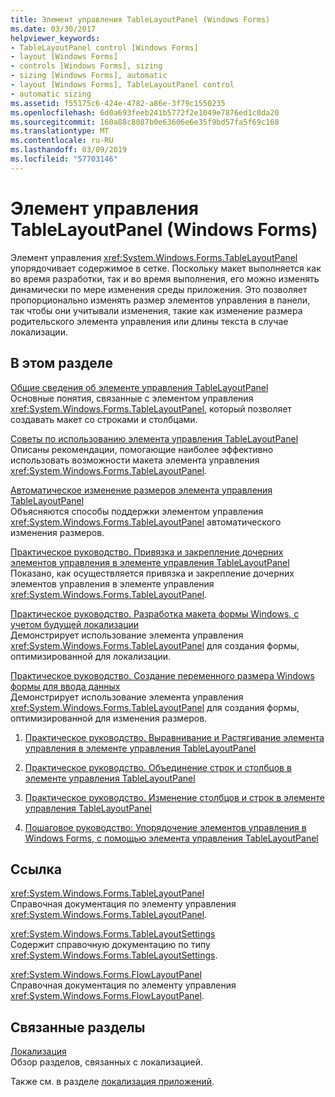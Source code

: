 ```yaml
---
title: Элемент управления TableLayoutPanel (Windows Forms)
ms.date: 03/30/2017
helpviewer_keywords:
- TableLayoutPanel control [Windows Forms]
- layout [Windows Forms]
- controls [Windows Forms], sizing
- sizing [Windows Forms], automatic
- layout [Windows Forms], TableLayoutPanel control
- automatic sizing
ms.assetid: f55175c6-424e-4782-a86e-3f79c1550235
ms.openlocfilehash: 6d0a693feeb241b5772f2e1049e7876ed1c0da20
ms.sourcegitcommit: 160a88c8087b0e63606e6e35f9bd57fa5f69c168
ms.translationtype: MT
ms.contentlocale: ru-RU
ms.lasthandoff: 03/09/2019
ms.locfileid: "57703146"
---
```

# <a name="tablelayoutpanel-control-windows-forms"></a>Элемент управления TableLayoutPanel (Windows Forms)
Элемент управления <xref:System.Windows.Forms.TableLayoutPanel> упорядочивает содержимое в сетке. Поскольку макет выполняется как во время разработки, так и во время выполнения, его можно изменять динамически по мере изменения среды приложения. Это позволяет пропорционально изменять размер элементов управления в панели, так чтобы они учитывали изменения, такие как изменение размера родительского элемента управления или длины текста в случае локализации.  
  
## <a name="in-this-section"></a>В этом разделе  
 [Общие сведения об элементе управления TableLayoutPanel](tablelayoutpanel-control-overview.md)  
 Основные понятия, связанные с элементом управления <xref:System.Windows.Forms.TableLayoutPanel>, который позволяет создавать макет со строками и столбцами.  
  
 [Советы по использованию элемента управления TableLayoutPanel](best-practices-for-the-tablelayoutpanel-control.md)  
 Описаны рекомендации, помогающие наиболее эффективно использовать возможности макета элемента управления <xref:System.Windows.Forms.TableLayoutPanel>.  
  
 [Автоматическое изменение размеров элемента управления TableLayoutPanel](autosize-behavior-in-the-tablelayoutpanel-control.md)  
 Объясняются способы поддержки элементом управления <xref:System.Windows.Forms.TableLayoutPanel> автоматического изменения размеров.  
  
 [Практическое руководство. Привязка и закрепление дочерних элементов управления в элементе управления TableLayoutPanel](how-to-anchor-and-dock-child-controls-in-a-tablelayoutpanel-control.md)  
 Показано, как осуществляется привязка и закрепление дочерних элементов управления в элементе управления <xref:System.Windows.Forms.TableLayoutPanel>.  
  
 [Практическое руководство. Разработка макета формы Windows, с учетом будущей локализации](how-to-design-a-windows-forms-layout-that-responds-well-to-localization.md)  
 Демонстрирует использование элемента управления <xref:System.Windows.Forms.TableLayoutPanel> для создания формы, оптимизированной для локализации.  
  
 [Практическое руководство. Создание переменного размера Windows формы для ввода данных](how-to-create-a-resizable-windows-form-for-data-entry.md)  
 Демонстрирует использование элемента управления <xref:System.Windows.Forms.TableLayoutPanel> для создания формы, оптимизированной для изменения размеров.  
  
1.  [Практическое руководство. Выравнивание и Растягивание элемента управления в элементе управления TableLayoutPanel](how-to-align-and-stretch-a-control-in-a-tablelayoutpanel-control.md)  
  
2.  [Практическое руководство. Объединение строк и столбцов в элементе управления TableLayoutPanel](how-to-span-rows-and-columns-in-a-tablelayoutpanel-control.md)  
  
3.  [Практическое руководство. Изменение столбцов и строк в элементе управления TableLayoutPanel](how-to-edit-columns-and-rows-in-a-tablelayoutpanel-control.md)  
  
4.  [Пошаговое руководство: Упорядочение элементов управления в Windows Forms, с помощью элемента управления TableLayoutPanel](walkthrough-arranging-controls-on-windows-forms-using-a-tablelayoutpanel.md)  
  
## <a name="reference"></a>Ссылка  
 <xref:System.Windows.Forms.TableLayoutPanel>  
 Справочная документация по элементу управления <xref:System.Windows.Forms.TableLayoutPanel>.  
  
 <xref:System.Windows.Forms.TableLayoutSettings>  
 Содержит справочную документацию по типу <xref:System.Windows.Forms.TableLayoutSettings>.  
  
 <xref:System.Windows.Forms.FlowLayoutPanel>  
 Справочная документация по элементу управления <xref:System.Windows.Forms.FlowLayoutPanel>.  
  
## <a name="related-sections"></a>Связанные разделы  
 [Локализация](../../../standard/globalization-localization/localization.md)  
 Обзор разделов, связанных с локализацией.  
  
 Также см. в разделе [локализация приложений](https://docs.microsoft.com/previous-versions/visualstudio/visual-studio-2013/z68135h5(v=vs.120)).
